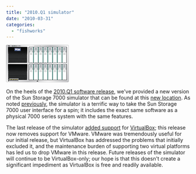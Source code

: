 ```yaml
---
title: "2010.Q1 simulator"
date: "2010-03-31"
categories: 
  - "fishworks"
---
```


![](images/photo_virtual.png)

On the heels of the [2010.Q1 software release](http://blogs.sun.com/fishworks/entry/sun_storage_7000_2010_q1), we've provided a new version of the Sun Storage 7000 simulator that can be found at this [new location](http://www.oracle.com/webapps/dialogue/dlgpage.jsp?p_ext=Y&p_dlg_id=8588618&src=6870265&Act=7). As noted [previously](http://dtrace.org/blogs/ahl/fishworks_vm), the simulator is a terrific way to take the Sun Storage 7000 user interface for a spin; it includes the exact same software as a physical 7000 series system with the same features.

The last release of the simulator [added support](http://dtrace.org/blogs/ahl/ss_7000_simulator_update_plus) for [VirtualBox](http://www.virtualbox.org/); this release now removes support for VMware. VMware was tremendously useful for our initial release, but VirtualBox has addressed the problems that initially excluded it, and the maintenance burden of supporting two virtual platforms has led us to drop VMware in this release. Future releases of the simulator will continue to be VirtualBox-only; our hope is that this doesn't create a significant impediment as VirtualBox is free and readily available.
